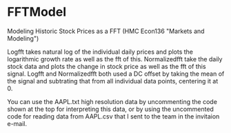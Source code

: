 # FFTModel
Modeling Historic Stock Prices as a FFT (HMC Econ136 "Markets and Modeling")

Logfft takes natural log of the individual daily prices and plots the logarithmic growth rate as well as the fft of this.
Normalizedfft take the daily stock data and plots the change in stock price as well as the fft of this signal.
Logfft and Normalizedfft both used a DC offset by taking the mean of the signal and subtrating that from all individual data points, centering it at 0.

You can use the AAPL.txt high resolution data by uncommenting the code shown at the top for interpreting this data, or by using the uncommented code for reading data from AAPL.csv that I sent to the team in the invitaion e-mail.
